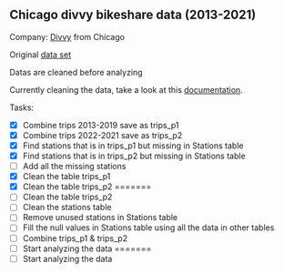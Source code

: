 ## Chicago divvy bikeshare data (2013-2021)

Company:
[Divvy](https://divvybikes.com) from Chicago

Original [data set](https://divvy-tripdata.s3.amazonaws.com/index.html)

Datas are cleaned before analyzing

Currently cleaning the data, take a look at this [documentation](https://github.com/56i8/divvy-bikeshare/tree/main/documentations#readme).

Tasks:
- [x] Combine trips 2013-2019 save as trips_p1
- [x] Combine trips 2022-2021 save as trips_p2
- [x] Find stations that is in trips_p1 but missing in Stations table
- [x] Find stations that is in trips_p2 but missing in Stations table
- [ ] Add all the missing stations
- [x] Clean the table trips_p1
- [x] Clean the table trips_p2
=======
- [ ] Clean the table trips_p2
- [ ] Clean the stations table
- [ ] Remove unused stations in Stations table
- [ ] Fill the null values in Stations table using all the data in other tables
- [ ] Combine trips_p1 & trips_p2
- [ ] Start analyzing the data
=======
- [ ] Start analyzing the data
